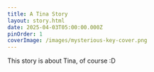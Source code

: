 ```yaml
---
title: A Tina Story
layout: story.html
date: 2025-04-03T05:00:00.000Z
pinOrder: 1
coverImage: /images/mysterious-key-cover.png
---
```


This story is about Tina, of course :D
